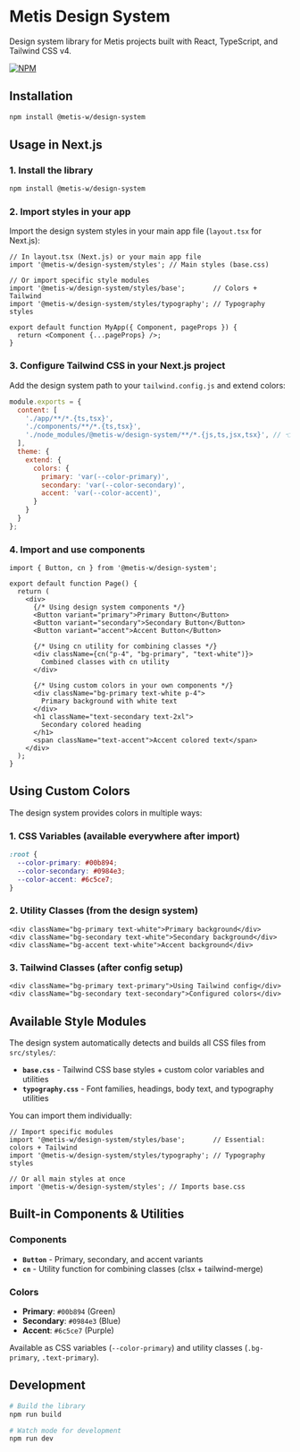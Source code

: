 # Metis Design System

Design system library for Metis projects built with React, TypeScript, and Tailwind CSS v4.

[![NPM](https://nodei.co/npm/@metis-w/design-system.png)](https://npmjs.com/package/@metis-w/design-system)

## Installation

```bash
npm install @metis-w/design-system
```

## Usage in Next.js

### 1. Install the library

```bash
npm install @metis-w/design-system
```

### 2. Import styles in your app

Import the design system styles in your main app file (`layout.tsx` for Next.js):

```tsx
// In layout.tsx (Next.js) or your main app file
import '@metis-w/design-system/styles'; // Main styles (base.css)

// Or import specific style modules
import '@metis-w/design-system/styles/base';       // Colors + Tailwind
import '@metis-w/design-system/styles/typography'; // Typography styles

export default function MyApp({ Component, pageProps }) {
  return <Component {...pageProps} />;
}
```

### 3. Configure Tailwind CSS in your Next.js project

Add the design system path to your `tailwind.config.js` and extend colors:

```js
module.exports = {
  content: [
    './app/**/*.{ts,tsx}',
    './components/**/*.{ts,tsx}',
    './node_modules/@metis-w/design-system/**/*.{js,ts,jsx,tsx}', // 👈 Important!
  ],
  theme: {
    extend: {
      colors: {
        primary: 'var(--color-primary)',
        secondary: 'var(--color-secondary)',
        accent: 'var(--color-accent)',
      }
    }
  }
};
```

### 4. Import and use components

```tsx
import { Button, cn } from '@metis-w/design-system';

export default function Page() {
  return (
    <div>
      {/* Using design system components */}
      <Button variant="primary">Primary Button</Button>
      <Button variant="secondary">Secondary Button</Button>
      <Button variant="accent">Accent Button</Button>
      
      {/* Using cn utility for combining classes */}
      <div className={cn("p-4", "bg-primary", "text-white")}>
        Combined classes with cn utility
      </div>
      
      {/* Using custom colors in your own components */}
      <div className="bg-primary text-white p-4">
        Primary background with white text
      </div>
      <h1 className="text-secondary text-2xl">
        Secondary colored heading
      </h1>
      <span className="text-accent">Accent colored text</span>
    </div>
  );
}
```

## Using Custom Colors

The design system provides colors in multiple ways:

### 1. CSS Variables (available everywhere after import)
```css
:root {
  --color-primary: #00b894;
  --color-secondary: #0984e3;
  --color-accent: #6c5ce7;
}
```

### 2. Utility Classes (from the design system)
```tsx
<div className="bg-primary text-white">Primary background</div>
<div className="bg-secondary text-white">Secondary background</div>
<div className="bg-accent text-white">Accent background</div>
```

### 3. Tailwind Classes (after config setup)
```tsx
<div className="bg-primary text-primary">Using Tailwind config</div>
<div className="bg-secondary text-secondary">Configured colors</div>
```

## Available Style Modules

The design system automatically detects and builds all CSS files from `src/styles/`:

- **`base.css`** - Tailwind CSS base styles + custom color variables and utilities
- **`typography.css`** - Font families, headings, body text, and typography utilities

You can import them individually:

```tsx
// Import specific modules
import '@metis-w/design-system/styles/base';       // Essential: colors + Tailwind
import '@metis-w/design-system/styles/typography'; // Typography styles

// Or all main styles at once
import '@metis-w/design-system/styles'; // Imports base.css
```

## Built-in Components & Utilities

### Components
- **`Button`** - Primary, secondary, and accent variants
- **`cn`** - Utility function for combining classes (clsx + tailwind-merge)

### Colors
- **Primary**: `#00b894` (Green)
- **Secondary**: `#0984e3` (Blue)  
- **Accent**: `#6c5ce7` (Purple)

Available as CSS variables (`--color-primary`) and utility classes (`.bg-primary`, `.text-primary`).

## Development

```bash
# Build the library
npm run build

# Watch mode for development
npm run dev
```
